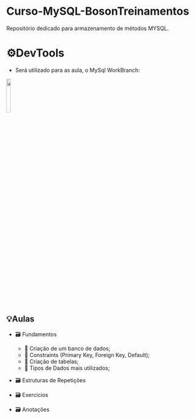 # Curso-MySQL-BosonTreinamentos
Repositório dedicado para armazenamento de métodos MYSQL.
 
# ⚙️DevTools

* Será utilizado para as aula, o MySql WorkBranch:
<img src ="https://external-content.duckduckgo.com/iu/?u=https%3A%2F%2Fmedia.zeemly.com%2Fmedia%2Fproduct%2Fmysql-workbench.png&f=1&nofb=1&ipt=075a2173c07d5afa2efb9fe1dfd225da272921675124a6af70f23d7948fae694&ipo=images" width="15%" />
</p>


## 💡Aulas

* 🗃️ Fundamentos
  * 🔗 Criação de um banco de dados; 
  * 🔗 Constraints (Primary Key, Foreign Key, Default); 
  * 🔗 Criação de tabelas; 
  * 🔗 Tipos de Dados mais utilizados; 
  
* 🗃️ Estruturas de Repetições
* 🗃️ Exercicios
* 🗃️ Anotações
